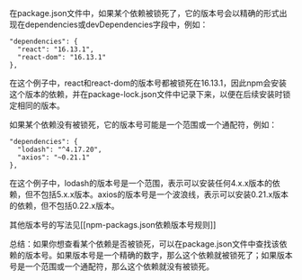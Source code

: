 在package.json文件中，如果某个依赖被锁死了，它的版本号会以精确的形式出现在dependencies或devDependencies字段中，例如：

```
"dependencies": {
  "react": "16.13.1",
  "react-dom": "16.13.1"
},
```

在这个例子中，react和react-dom的版本号都被锁死在16.13.1，因此npm会安装这个版本的依赖，并在package-lock.json文件中记录下来，以便在后续安装时锁定相同的版本。

如果某个依赖没有被锁死，它的版本号可能是一个范围或一个通配符，例如：

```
"dependencies": {
  "lodash": "^4.17.20",
  "axios": "~0.21.1"
},
```

在这个例子中，lodash的版本号是一个范围，表示可以安装任何4.x.x版本的依赖，但不包括5.x.x版本。axios的版本号是一个波浪线，表示可以安装0.21.x版本的依赖，但不包括0.22.x版本。

其他版本号的写法见[[npm-packags.json依赖版本号规则]]

总结：如果你想查看某个依赖是否被锁死，可以在package.json文件中查找该依赖的版本号。如果版本号是一个精确的数字，那么这个依赖就被锁死了；如果版本号是一个范围或一个通配符，那么这个依赖就没有被锁死。
